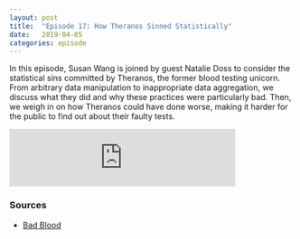```yaml
---
layout: post
title:  "Episode 17: How Theranos Sinned Statistically"
date:   2019-04-05
categories: episode
---
```


In this episode, Susan Wang is joined by guest Natalie Doss to consider the statistical sins committed by Theranos, the former blood testing unicorn. From arbitrary data manipulation to inappropriate data aggregation, we discuss what they did and why these practices were particularly bad. Then, we weigh in on how Theranos could have done worse, making it harder for the public to find out about their faulty tests.

<iframe src="https://anchor.fm/databytes/embed/episodes/17-How-Theranos-Sinned-Statistically-e3jfgt" height="102px" width="400px" frameborder="0" scrolling="no"></iframe>

### Sources

* [Bad Blood](https://www.amazon.com/Bad-Blood-Secrets-Silicon-Startup/dp/152473165X)